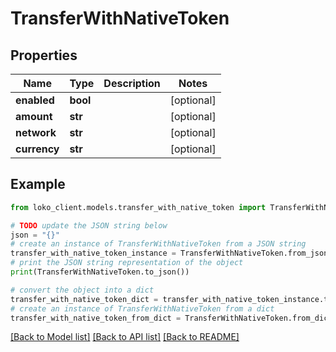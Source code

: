 # TransferWithNativeToken


## Properties

Name | Type | Description | Notes
------------ | ------------- | ------------- | -------------
**enabled** | **bool** |  | [optional] 
**amount** | **str** |  | [optional] 
**network** | **str** |  | [optional] 
**currency** | **str** |  | [optional] 

## Example

```python
from loko_client.models.transfer_with_native_token import TransferWithNativeToken

# TODO update the JSON string below
json = "{}"
# create an instance of TransferWithNativeToken from a JSON string
transfer_with_native_token_instance = TransferWithNativeToken.from_json(json)
# print the JSON string representation of the object
print(TransferWithNativeToken.to_json())

# convert the object into a dict
transfer_with_native_token_dict = transfer_with_native_token_instance.to_dict()
# create an instance of TransferWithNativeToken from a dict
transfer_with_native_token_from_dict = TransferWithNativeToken.from_dict(transfer_with_native_token_dict)
```
[[Back to Model list]](../README.md#documentation-for-models) [[Back to API list]](../README.md#documentation-for-api-endpoints) [[Back to README]](../README.md)


